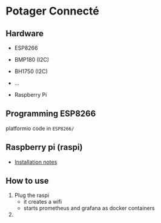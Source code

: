 # Potager Connecté

## Hardware

- ESP8266
- BMP180 (I2C)
- BH1750 (I2C)
- ...

- Raspberry Pi

## Programming ESP8266

platformio code in `ESP8266/`

## Raspberry pi (raspi)

- [Installation notes](RaspberryPi/INSTALLATION.md)

## How to use

1. Plug the raspi
    - it creates a wifi
    - starts prometheus and grafana as docker containers
2.